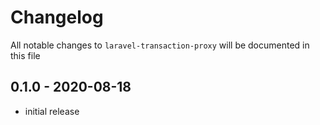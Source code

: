 # Changelog

All notable changes to `laravel-transaction-proxy` will be documented in this file

## 0.1.0 - 2020-08-18

-   initial release
